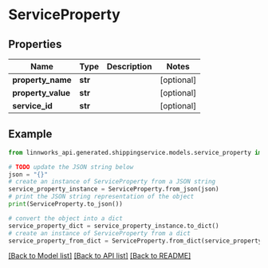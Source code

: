 # ServiceProperty


## Properties

Name | Type | Description | Notes
------------ | ------------- | ------------- | -------------
**property_name** | **str** |  | [optional] 
**property_value** | **str** |  | [optional] 
**service_id** | **str** |  | [optional] 

## Example

```python
from linnworks_api.generated.shippingservice.models.service_property import ServiceProperty

# TODO update the JSON string below
json = "{}"
# create an instance of ServiceProperty from a JSON string
service_property_instance = ServiceProperty.from_json(json)
# print the JSON string representation of the object
print(ServiceProperty.to_json())

# convert the object into a dict
service_property_dict = service_property_instance.to_dict()
# create an instance of ServiceProperty from a dict
service_property_from_dict = ServiceProperty.from_dict(service_property_dict)
```
[[Back to Model list]](../README.md#documentation-for-models) [[Back to API list]](../README.md#documentation-for-api-endpoints) [[Back to README]](../README.md)


